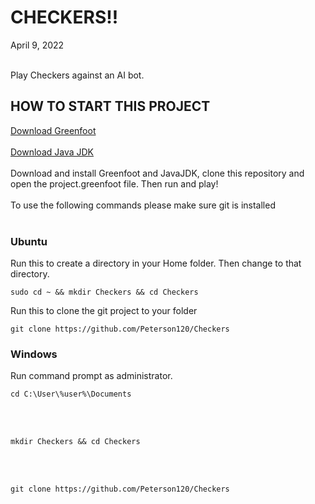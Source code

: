<h1>CHECKERS!! </h1>
April 9, 2022
<br></br>
<p>Play Checkers against an AI bot.</p>

<h2>HOW TO START THIS PROJECT</h2>
<a href="https://www.greenfoot.org/download">Download Greenfoot</a>
<br></br>
<a href="https://www.oracle.com/java/technologies/downloads/">Download Java JDK</a>
<br></br>
Download and install Greenfoot and JavaJDK, clone this repository and open the project.greenfoot file. Then run and play! 
<br></br>
To use the following commands please make sure git is installed
<br></br>
<h3>Ubuntu</h3>
Run this to create a directory in your Home folder. Then change to that directory.

    sudo cd ~ && mkdir Checkers && cd Checkers
Run this to clone the git project to your folder

    git clone https://github.com/Peterson120/Checkers

<h3>Windows</h3>
Run command prompt as administrator.
    
    cd C:\User\%user%\Documents
<br></br>
    
    mkdir Checkers && cd Checkers
<br></br>

    git clone https://github.com/Peterson120/Checkers
